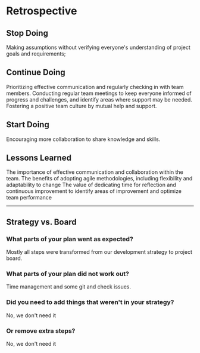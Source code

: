 # Retrospective

## Stop Doing

Making assumptions without verifying everyone's understanding of project goals
and requirements;

## Continue Doing

Prioritizing effective communication and regularly checking in with team
members. Conducting regular team meetings to keep everyone informed of progress
and challenges, and identify areas where support may be needed. Fostering a
positive team culture by mutual help and support.

## Start Doing

Encouraging more collaboration to share knowledge and skills.

## Lessons Learned

The importance of effective communication and collaboration within the team. The
benefits of adopting agile methodologies, including flexibility and adaptability
to change The value of dedicating time for reflection and continuous improvement
to identify areas of improvement and optimize team performance

---

## Strategy vs. Board

### What parts of your plan went as expected?

Mostly all steps were transformed from our development strategy to project
board.

### What parts of your plan did not work out?

Time management and some git and check issues.

### Did you need to add things that weren't in your strategy?

No, we don't need it

### Or remove extra steps?

No, we don't need it
